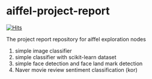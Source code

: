 # aiffel-project-report

[![Hits](https://hits.seeyoufarm.com/api/count/incr/badge.svg?url=https%3A%2F%2Fgithub.com%2Fsuheeeee%2Faiffel_project_report&count_bg=%2379C83D&title_bg=%23555555&icon=&icon_color=%23E7E7E7&title=hits&edge_flat=false)](https://hits.seeyoufarm.com)

The project report repository for aiffel exploration nodes

1. simple image classifier
2. simple classifier with scikit-learn dataset
3. simple face detection and face land mark detection
4. Naver movie review sentiment classification (kor)
